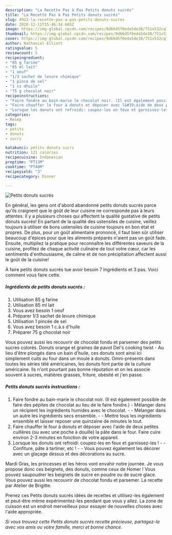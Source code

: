 ```yaml
---
description: "La Recette Pas à Pas Petits donuts sucrés"
title: "La Recette Pas à Pas Petits donuts sucrés"
slug: 4922-la-recette-pas-a-pas-petits-donuts-sucres
date: 2020-12-11T15:46:34.665Z
image: https://img-global.cpcdn.com/recipes/9d66d5f0eda5de38/751x532cq70/petits-donuts-sucres-photo-principale-de-la-recette.jpg
thumbnail: https://img-global.cpcdn.com/recipes/9d66d5f0eda5de38/751x532cq70/petits-donuts-sucres-photo-principale-de-la-recette.jpg
cover: https://img-global.cpcdn.com/recipes/9d66d5f0eda5de38/751x532cq70/petits-donuts-sucres-photo-principale-de-la-recette.jpg
author: Nathaniel Elliott
ratingvalue: 5
reviewcount: 5
recipeingredient:
- "85 g farine"
- "85 ml lait"
- "1 oeuf"
- "1/3 sachet de levure chimique"
- "1 pince de sel"
- "1 cs dhuile"
- "75 g chocolat noir"
recipeinstructions:
- "Faire fondre au bain-marie le chocolat noir. (Il est également possible de faire des pépites de chocolat au lieu de le faire fondre.) Mélanger dans un récipient les ingrédients humides avec le chocolat.  Mélanger dans un autre les ingrédients secs ensemble.  Mettre tous les ingrédients ensemble et laisser reposer une quinzaine de minutes le tout."
- "Faire chauffer le four à donuts et déposer avec l&#39;aide de deux petites cuillères (ou avec une poche à douille) la pâte dans le four. Faire cuire environ 2-3 minutes en fonction de votre appareil."
- "Lorsque les donuts ont refroidi: coupez-les en feux et garnissez-les !  Confiture, pâte à tartiner, etc !  Vous pouvez également les décorer avec un glaçage dessus et des décorations au sucre."
categories:
- Resep
tags:
- petits
- donuts
- sucrs

katakunci: petits donuts sucrs 
nutrition: 121 calories
recipecuisine: Indonesian
preptime: "PT13M"
cooktime: "PT40M"
recipeyield: "3"
recipecategory: Dinner

---
```



![Petits donuts sucrés](https://img-global.cpcdn.com/recipes/9d66d5f0eda5de38/751x532cq70/petits-donuts-sucres-photo-principale-de-la-recette.jpg)

En général, les gens ont d'abord abandonné petits donuts sucrés parce qu'ils craignent que le goût de leur cuisine ne corresponde pas à leurs attentes. Il y a plusieurs choses qui affectent la qualité gustative de petits donuts sucrés! En partant de la qualité des ustensiles de cuisine, veillez toujours à utiliser de bons ustensiles de cuisine toujours en bon état et propres. De plus, pour un goût alimentaire prononcé, il faut bien sûr utiliser beaucoup d'épices pour que les aliments préparés n'aient pas un goût fade. Ensuite, multipliez la pratique pour reconnaître les différentes saveurs de la cuisine, profitez de chaque activité culinaire de tout votre cœur, car les sentiments d'enthousiasme, de calme et de non précipitation affectent aussi le goût de la cuisine!

<!--inarticleads1-->

À faire petits donuts sucrés tue avoir besoin 7 Ingrédients et 3 pas. Voici comment vous faire cette.

##### Ingrédients de petits donuts sucrés :

1. Utilisation 85 g farine
1. Utilisation 85 ml lait
1. Vous avez besoin 1 oeuf
1. Préparer 1/3 sachet de levure chimique
1. Utilisation 1 pincée de sel
1. Vous avez besoin 1 c.à.s d&#39;huile
1. Préparer 75 g chocolat noir


Vous pouvez aussi les recouvrir de chocolat fondu et parsemer des petits sucres colorés. Donuts orange et graines de pavot Del&#39;s cooking twist - Au lieu d&#39;être plongés dans un bain d&#39;huile, ces donuts sont ainsi ici simplement cuits au four dans un moule à donuts. Omni-présents dans toutes les séries télé américaines, les donuts font partie de la culture américaine. Ils n&#39;ont pourtant pas bonne réputation et on les associe souvent à sucres, matières grasses, friture, obésité et j&#39;en passe. 

<!--inarticleads2-->

##### Petits donuts sucrés instructions :

1. Faire fondre au bain-marie le chocolat noir. (Il est également possible de faire des pépites de chocolat au lieu de le faire fondre.) - Mélanger dans un récipient les ingrédients humides avec le chocolat. -  - Mélanger dans un autre les ingrédients secs ensemble. -  - Mettre tous les ingrédients ensemble et laisser reposer une quinzaine de minutes le tout.
1. Faire chauffer le four à donuts et déposer avec l&#39;aide de deux petites cuillères (ou avec une poche à douille) la pâte dans le four. Faire cuire environ 2-3 minutes en fonction de votre appareil.
1. Lorsque les donuts ont refroidi: coupez-les en feux et garnissez-les ! -  - Confiture, pâte à tartiner, etc ! -  - Vous pouvez également les décorer avec un glaçage dessus et des décorations au sucre.


Mardi Gras, les princesses et les héros vont envahir notre journée. Je vous propose donc ces beignets, des donuts, comme ceux de Homer ! Vous pouvez saupoudrer les beignets de sucre en poudre ou de sucre glace. Vous pouvez aussi les recouvrir de chocolat fondu et parsemer. La recette par Atelier de Brigitte. 

<!--inarticleads1-->

<p>
Prenez ces Petits donuts sucrés idées de recettes et utilisez-les également et peut-être même expérimentez-les pendant que vous y allez. La zone de cuisson est un endroit merveilleux pour essayer de nouvelles choses avec l'aide appropriée.
</p>

<p>
<i>Si vous trouvez cette Petits donuts sucrés recette précieuse, partagez-la avec vos amis ou votre famille, merci et bonne chance.</i>
</p>
